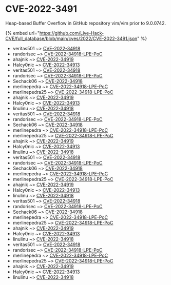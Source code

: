 # CVE-2022-3491

Heap-based Buffer Overflow in GitHub repository vim/vim prior to 9.0.0742.

{% embed url="https://github.com/Live-Hack-CVE/full_database/blob/main/cves/2022/CVE-2022-3491.json" %}


* veritas501 ~> [CVE-2022-34918](https://www.alice-snow.ru/2022/database/cve-2022-3491/cve-2022-34918-veritas501)
* randorisec ~> [CVE-2022-34918-LPE-PoC](https://www.alice-snow.ru/2022/database/cve-2022-3491/cve-2022-34918-lpe-poc-randorisec)
* ahajnik ~> [CVE-2022-34919](https://www.alice-snow.ru/2022/database/cve-2022-3491/cve-2022-34919-ahajnik)
* Halcy0nic ~> [CVE-2022-34913](https://www.alice-snow.ru/2022/database/cve-2022-3491/cve-2022-34913-halcy0nic)
* veritas501 ~> [CVE-2022-34918](https://www.alice-snow.ru/2022/database/cve-2022-3491/cve-2022-34918-veritas501)
* randorisec ~> [CVE-2022-34918-LPE-PoC](https://www.alice-snow.ru/2022/database/cve-2022-3491/cve-2022-34918-lpe-poc-randorisec)
* Sechack06 ~> [CVE-2022-34918](https://www.alice-snow.ru/2022/database/cve-2022-3491/cve-2022-34918-sechack06)
* merlinepedra ~> [CVE-2022-34918-LPE-PoC](https://www.alice-snow.ru/2022/database/cve-2022-3491/cve-2022-34918-lpe-poc-merlinepedra)
* merlinepedra25 ~> [CVE-2022-34918-LPE-PoC](https://www.alice-snow.ru/2022/database/cve-2022-3491/cve-2022-34918-lpe-poc-merlinepedra25)
* ahajnik ~> [CVE-2022-34919](https://www.alice-snow.ru/2022/database/cve-2022-3491/cve-2022-34919-ahajnik)
* Halcy0nic ~> [CVE-2022-34913](https://www.alice-snow.ru/2022/database/cve-2022-3491/cve-2022-34913-halcy0nic)
* linulinu ~> [CVE-2022-34918](https://www.alice-snow.ru/2022/database/cve-2022-3491/cve-2022-34918-linulinu)
* veritas501 ~> [CVE-2022-34918](https://www.alice-snow.ru/2022/database/cve-2022-3491/cve-2022-34918-veritas501)
* randorisec ~> [CVE-2022-34918-LPE-PoC](https://www.alice-snow.ru/2022/database/cve-2022-3491/cve-2022-34918-lpe-poc-randorisec)
* Sechack06 ~> [CVE-2022-34918](https://www.alice-snow.ru/2022/database/cve-2022-3491/cve-2022-34918-sechack06)
* merlinepedra ~> [CVE-2022-34918-LPE-PoC](https://www.alice-snow.ru/2022/database/cve-2022-3491/cve-2022-34918-lpe-poc-merlinepedra)
* merlinepedra25 ~> [CVE-2022-34918-LPE-PoC](https://www.alice-snow.ru/2022/database/cve-2022-3491/cve-2022-34918-lpe-poc-merlinepedra25)
* ahajnik ~> [CVE-2022-34919](https://www.alice-snow.ru/2022/database/cve-2022-3491/cve-2022-34919-ahajnik)
* Halcy0nic ~> [CVE-2022-34913](https://www.alice-snow.ru/2022/database/cve-2022-3491/cve-2022-34913-halcy0nic)
* linulinu ~> [CVE-2022-34918](https://www.alice-snow.ru/2022/database/cve-2022-3491/cve-2022-34918-linulinu)
* veritas501 ~> [CVE-2022-34918](https://www.alice-snow.ru/2022/database/cve-2022-3491/cve-2022-34918-veritas501)
* randorisec ~> [CVE-2022-34918-LPE-PoC](https://www.alice-snow.ru/2022/database/cve-2022-3491/cve-2022-34918-lpe-poc-randorisec)
* Sechack06 ~> [CVE-2022-34918](https://www.alice-snow.ru/2022/database/cve-2022-3491/cve-2022-34918-sechack06)
* merlinepedra ~> [CVE-2022-34918-LPE-PoC](https://www.alice-snow.ru/2022/database/cve-2022-3491/cve-2022-34918-lpe-poc-merlinepedra)
* merlinepedra25 ~> [CVE-2022-34918-LPE-PoC](https://www.alice-snow.ru/2022/database/cve-2022-3491/cve-2022-34918-lpe-poc-merlinepedra25)
* ahajnik ~> [CVE-2022-34919](https://www.alice-snow.ru/2022/database/cve-2022-3491/cve-2022-34919-ahajnik)
* Halcy0nic ~> [CVE-2022-34913](https://www.alice-snow.ru/2022/database/cve-2022-3491/cve-2022-34913-halcy0nic)
* linulinu ~> [CVE-2022-34918](https://www.alice-snow.ru/2022/database/cve-2022-3491/cve-2022-34918-linulinu)
* veritas501 ~> [CVE-2022-34918](https://www.alice-snow.ru/2022/database/cve-2022-3491/cve-2022-34918-veritas501)
* randorisec ~> [CVE-2022-34918-LPE-PoC](https://www.alice-snow.ru/2022/database/cve-2022-3491/cve-2022-34918-lpe-poc-randorisec)
* Sechack06 ~> [CVE-2022-34918](https://www.alice-snow.ru/2022/database/cve-2022-3491/cve-2022-34918-sechack06)
* merlinepedra ~> [CVE-2022-34918-LPE-PoC](https://www.alice-snow.ru/2022/database/cve-2022-3491/cve-2022-34918-lpe-poc-merlinepedra)
* merlinepedra25 ~> [CVE-2022-34918-LPE-PoC](https://www.alice-snow.ru/2022/database/cve-2022-3491/cve-2022-34918-lpe-poc-merlinepedra25)
* ahajnik ~> [CVE-2022-34919](https://www.alice-snow.ru/2022/database/cve-2022-3491/cve-2022-34919-ahajnik)
* Halcy0nic ~> [CVE-2022-34913](https://www.alice-snow.ru/2022/database/cve-2022-3491/cve-2022-34913-halcy0nic)
* linulinu ~> [CVE-2022-34918](https://www.alice-snow.ru/2022/database/cve-2022-3491/cve-2022-34918-linulinu)
* veritas501 ~> [CVE-2022-34918](https://www.alice-snow.ru/2022/database/cve-2022-3491/cve-2022-34918-veritas501)
* randorisec ~> [CVE-2022-34918-LPE-PoC](https://www.alice-snow.ru/2022/database/cve-2022-3491/cve-2022-34918-lpe-poc-randorisec)
* merlinepedra ~> [CVE-2022-34918-LPE-PoC](https://www.alice-snow.ru/2022/database/cve-2022-3491/cve-2022-34918-lpe-poc-merlinepedra)
* merlinepedra25 ~> [CVE-2022-34918-LPE-PoC](https://www.alice-snow.ru/2022/database/cve-2022-3491/cve-2022-34918-lpe-poc-merlinepedra25)
* ahajnik ~> [CVE-2022-34919](https://www.alice-snow.ru/2022/database/cve-2022-3491/cve-2022-34919-ahajnik)
* Halcy0nic ~> [CVE-2022-34913](https://www.alice-snow.ru/2022/database/cve-2022-3491/cve-2022-34913-halcy0nic)
* linulinu ~> [CVE-2022-34918](https://www.alice-snow.ru/2022/database/cve-2022-3491/cve-2022-34918-linulinu)